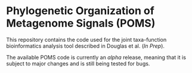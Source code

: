 # Phylogenetic Organization of Metagenome Signals (POMS)

This repository contains the code used for the joint taxa-function bioinformatics analysis tool described in Douglas et al. (_In Prep_).

The available POMS code is currently an *alpha* release, meaning that it is subject to major changes and is still being tested for bugs.
